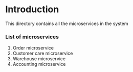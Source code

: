 # Introduction

This directory contains all the microservices in the system

### List of microservices

1. Order microservice
2. Customer care microservice
3. Warehouse microservice
4. Accounting microservice
